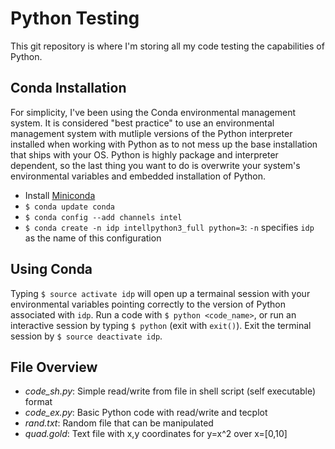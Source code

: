 # Python Testing

This git repository is where I'm storing all my code testing the capabilities of Python. 

## Conda Installation
For simplicity, I've been using the Conda environmental management system. It is considered "best practice" to use an environmental management system with mutliple versions of the Python interpreter installed when working with Python as to not mess up the base installation that ships with your OS. Python is highly package and interpreter dependent, so the last thing you want to do is overwrite your system's environmental variables and embedded installation of Python. 

+ Install [Miniconda](https://conda.io/miniconda.html)
+ `$ conda update conda`
+ `$ conda config --add channels intel`
+ `$ conda create -n idp intellpython3_full python=3`: `-n` specifies `idp` as the name of this configuration

## Using Conda
Typing `$ source activate idp` will open up a termainal session with your environmental variables pointing correctly to the version of Python associated with `idp`. Run a code with `$ python <code_name>`, or run an interactive session by typing `$ python` (exit with `exit()`). Exit the terminal session by `$ source deactivate idp`.

## File Overview
+ *code_sh.py*: Simple read/write from file in shell script (self executable) format
+ *code_ex.py*: Basic Python code with read/write and tecplot 
+ *rand.txt*: Random file that can be manipulated
+ *quad.gold*: Text file with x,y coordinates for y=x^2 over x=[0,10]
